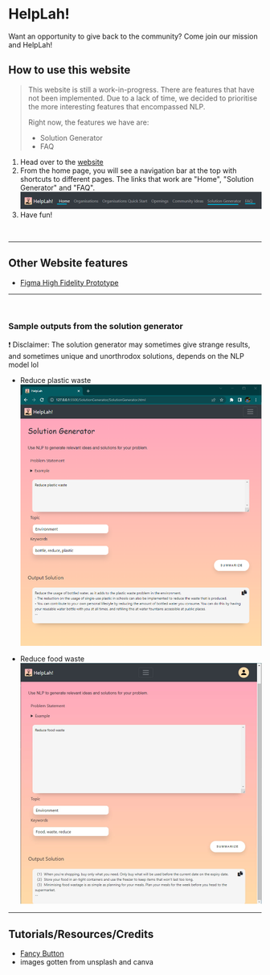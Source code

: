 # HelpLah!
Want an opportunity to give back to the community? Come join our mission and HelpLah!

## How to use this website
> This website is still a work-in-progress. There are features that have not been implemented. Due to a lack of time, we decided to prioritise the more interesting features that encompassed NLP.
> 
> Right now, the features we have are:
> - Solution Generator
> - FAQ 

1.  Head over to the [website](https://lifehack2022yay.github.io/HelpLah/)
2.  From the home page, you will see a navigation bar at the top with shortcuts to different pages. The links that work are "Home", "Solution Generator" and "FAQ".
![Navbar](./Assets/Images/readme-navbar.png)
3. Have fun!

<br/>
<hr/>

## Other Website features
* [Figma High Fidelity Prototype](https://www.figma.com/proto/bbOyPBJmiZIZmXS501D8ch/HelpLah!?node-id=2%3A7&scaling=min-zoom&page-id=0%3A1&starting-point-node-id=2%3A7)

<hr/>
<br/>

### Sample outputs from the solution generator
:exclamation: Disclaimer: The solution generator may sometimes give strange results, and sometimes unique and unorthrodox solutions, depends on the NLP model lol

* Reduce plastic waste
![solution 1](./Assets/Images/solution1.png)

* Reduce food waste
![solution 2](./Assets/Images/solution2.jpg)


<hr/>

## Tutorials/Resources/Credits
* [Fancy Button](https://codepen.io/seme332/pen/reJOwo)
* images gotten from unsplash and canva
